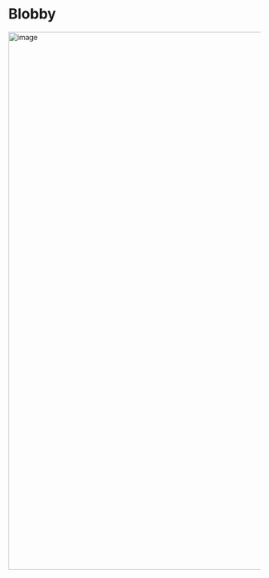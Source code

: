 # Blobby

<img width="1072" alt="image" src="https://github.com/user-attachments/assets/415d7c6c-ae8c-4aa8-a2d9-d7f88c8dc816">
